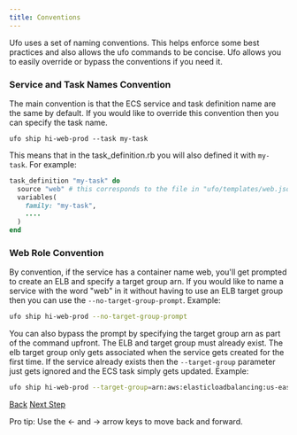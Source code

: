```yaml
---
title: Conventions
---
```


Ufo uses a set of naming conventions.  This helps enforce some best practices and also allows the ufo commands to be concise.  Ufo allows you to easily override or bypass the conventions if you need it.

### Service and Task Names Convention

The main convention is that the ECS service and task definition name are the same by default.   If you would like to override this convention then you can specify the task name.

```
ufo ship hi-web-prod --task my-task
```

This means that in the task_definition.rb you will also defined it with `my-task`.  For example:

```ruby
task_definition "my-task" do
  source "web" # this corresponds to the file in "ufo/templates/web.json.erb"
  variables(
    family: "my-task",
    ....
  )
end

```

### Web Role Convention

By convention, if the service has a container name web, you'll get prompted to create an ELB and specify a target group arn.  If you would like to name a service with the word "web" in it without having to use an ELB target group then you can use the `--no-target-group-prompt`.  Example:

```sh
ufo ship hi-web-prod --no-target-group-prompt
```

You can also bypass the prompt by specifying the target group arn as part of the command upfront. The ELB and target group must already exist.  The elb target group only gets associated when the service gets created for the first time.  If the service already exists then the `--target-group` parameter just gets ignored and the ECS task simply gets updated.  Example:

```bash
ufo ship hi-web-prod --target-group=arn:aws:elasticloadbalancing:us-east-1:12345689:targetgroup/hi-web-prod/12345
```

<a id="prev" class="btn btn-basic" href="{% link _docs/ufo-settings.md %}">Back</a>
<a id="next" class="btn btn-primary" href="{% link _docs/migrations.md %}">Next Step</a>
<p class="keyboard-tip">Pro tip: Use the <- and -> arrow keys to move back and forward.</p>

